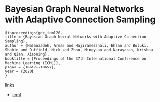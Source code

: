 # Bayesian Graph Neural Networks with Adaptive Connection Sampling

```
@inproceedings{gdc_icml20,
title = {Bayesian Graph Neural Networks with Adaptive Connection Sampling},
author = {Hasanzadeh, Arman and Hajiramezanali, Ehsan and Boluki, Shahin and Duffield, Nick and Zhou, Mingyuan and Narayanan, Krishna and Qian, Xiaoning},
booktitle = {Proceedings of the 37th International Conference on Machine Learning (ICML)},
pages = {10642--10652},
year = {2020}
}
```

links
- [icml](https://proceedings.icml.cc/book/4229.pdf)

